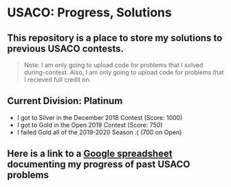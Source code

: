 # USACO: Progress, Solutions
## This repository is a place to store my solutions to previous USACO contests.
> Note: I am only going to upload code for problems that I solved during-contest.
> Also, I am only going to upload code for problems that I recieved full credit on.
## Current Division: Platinum
* I got to Silver in the December 2018 Contest (Score: 1000)
* I got to Gold in the Open 2019 Contest (Score: 750)
* I failed Gold all of the 2019-2020 Season :( (700 on Open)
## Here is a link to a [Google spreadsheet](https://docs.google.com/spreadsheets/d/1KJuUnkkVRSSfkwW7J1DDS2Yjn3WQPRkUZ7cPC6cgX2c/edit?usp=sharing) documenting my progress of past USACO problems
